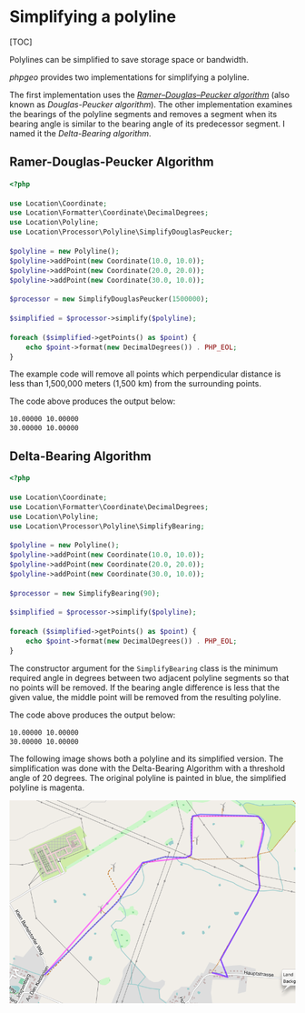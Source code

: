 # Simplifying a polyline

[TOC]

Polylines can be simplified to save storage space or bandwidth.

_phpgeo_ provides two implementations for simplifying a polyline.

The first implementation uses the [_Ramer–Douglas–Peucker algorithm_](https://en.wikipedia.org/wiki/Ramer–Douglas–Peucker_algorithm)
(also known as _Douglas-Peucker algorithm_). The other implementation examines
the bearings of the polyline segments and removes a segment when its bearing
angle is similar to the bearing angle of its predecessor segment. I named it
the _Delta-Bearing algorithm_.

## Ramer-Douglas-Peucker Algorithm

``` php
<?php

use Location\Coordinate;
use Location\Formatter\Coordinate\DecimalDegrees;
use Location\Polyline;
use Location\Processor\Polyline\SimplifyDouglasPeucker;

$polyline = new Polyline();
$polyline->addPoint(new Coordinate(10.0, 10.0));
$polyline->addPoint(new Coordinate(20.0, 20.0));
$polyline->addPoint(new Coordinate(30.0, 10.0));

$processor = new SimplifyDouglasPeucker(1500000);

$simplified = $processor->simplify($polyline);

foreach ($simplified->getPoints() as $point) {
    echo $point->format(new DecimalDegrees()) . PHP_EOL;
}
```

The example code will remove all points which perpendicular distance is less
than 1,500,000 meters (1,500 km) from the surrounding points.

The code above produces the output below:

``` plaintext
10.00000 10.00000
30.00000 10.00000
```

## Delta-Bearing Algorithm

``` php
<?php

use Location\Coordinate;
use Location\Formatter\Coordinate\DecimalDegrees;
use Location\Polyline;
use Location\Processor\Polyline\SimplifyBearing;

$polyline = new Polyline();
$polyline->addPoint(new Coordinate(10.0, 10.0));
$polyline->addPoint(new Coordinate(20.0, 20.0));
$polyline->addPoint(new Coordinate(30.0, 10.0));

$processor = new SimplifyBearing(90);

$simplified = $processor->simplify($polyline);

foreach ($simplified->getPoints() as $point) {
    echo $point->format(new DecimalDegrees()) . PHP_EOL;
}
```

The constructor argument for the `SimplifyBearing` class is the minimum
required angle in degrees between two adjacent polyline segments so that
no points will be removed. If the bearing angle difference is less that
the given value, the middle point will be removed from the resulting
polyline.

The code above produces the output below:

``` plaintext
10.00000 10.00000
30.00000 10.00000
```

The following image shows both a polyline and its simplified version. The
simplification was done with the Delta-Bearing Algorithm with a threshold angle
of 20 degrees. The original polyline is painted in blue, the simplified polyline
is magenta.

![Delta-Bearing simplifying](simplify.png)

